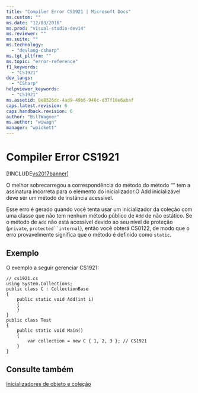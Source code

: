```yaml
---
title: "Compiler Error CS1921 | Microsoft Docs"
ms.custom: ""
ms.date: "12/03/2016"
ms.prod: "visual-studio-dev14"
ms.reviewer: ""
ms.suite: ""
ms.technology: 
  - "devlang-csharp"
ms.tgt_pltfrm: ""
ms.topic: "error-reference"
f1_keywords: 
  - "CS1921"
dev_langs: 
  - "CSharp"
helpviewer_keywords: 
  - "CS1921"
ms.assetid: 0e8326dc-4ad9-49b6-948c-d37f10e6abaf
caps.latest.revision: 6
caps.handback.revision: 6
author: "BillWagner"
ms.author: "wiwagn"
manager: "wpickett"
---
```

# Compiler Error CS1921
[!INCLUDE[vs2017banner](../../../csharp/includes/vs2017banner.md)]

O melhor sobrecarregou a correspondência do método do método “” tem a assinatura incorreta para o elemento do inicializador.O Add inicializável deve ser um método de instância acessível.  
  
 Esse erro é gerado quando você tenta usar um inicializador da coleção com uma classe que não tem nenhum método público de `Add` de não estático.  Se o método de `Add` não está acessível devido ao seu nível de proteção \(`private`, `protected``internal`\), então você obterá CS0122, de modo que o erro provavelmente significa que o método é definido como `static`.  
  
## Exemplo  
 O exemplo a seguir gerenciar CS1921:  
  
```  
// cs1921.cs  
using System.Collections;  
public class C : CollectionBase  
{  
    public static void Add(int i)  
    {  
    }  
}  
public class Test  
{  
    public static void Main()  
    {  
        var collection = new C { 1, 2, 3 }; // CS1921  
    }  
}  
```  
  
## Consulte também  
 [Inicializadores de objeto e coleção](../../../csharp/programming-guide/classes-and-structs/object-and-collection-initializers.md)